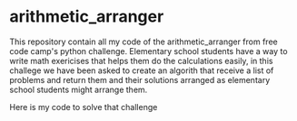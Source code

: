 # arithmetic_arranger
This repository contain all my code of the arithmetic_arranger from free code camp's python challenge.
Elementary school students have a way to write math exericises that helps them do the calculations easily, in this challege we have been asked to create an algorith 
that receive a list of problems and return them and their solutions arranged as elementary school students might arrange them.

Here is my code to solve that challenge
